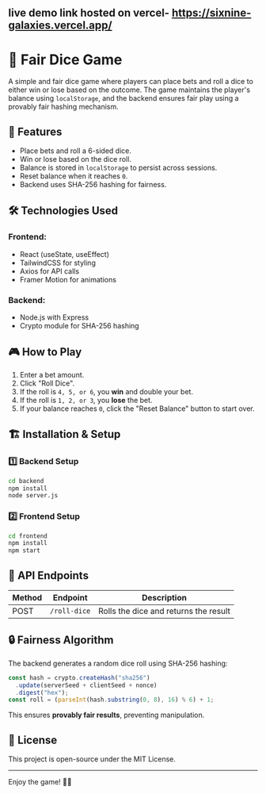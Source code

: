 ## live demo link hosted on vercel- https://sixnine-galaxies.vercel.app/

# 🎲 Fair Dice Game

A simple and fair dice game where players can place bets and roll a dice to either win or lose based on the outcome. The game maintains the player's balance using `localStorage`, and the backend ensures fair play using a provably fair hashing mechanism.

## 🚀 Features
- Place bets and roll a 6-sided dice.
- Win or lose based on the dice roll.
- Balance is stored in `localStorage` to persist across sessions.
- Reset balance when it reaches `0`.
- Backend uses SHA-256 hashing for fairness.

## 🛠️ Technologies Used
### Frontend:
- React (useState, useEffect)
- TailwindCSS for styling
- Axios for API calls
- Framer Motion for animations

### Backend:
- Node.js with Express
- Crypto module for SHA-256 hashing

## 🎮 How to Play
1. Enter a bet amount.
2. Click "Roll Dice".
3. If the roll is `4, 5, or 6`, you **win** and double your bet.
4. If the roll is `1, 2, or 3`, you **lose** the bet.
5. If your balance reaches `0`, click the "Reset Balance" button to start over.

## 🏗️ Installation & Setup
### 1️⃣ Backend Setup
```sh
cd backend
npm install
node server.js
```

### 2️⃣ Frontend Setup
```sh
cd frontend
npm install
npm start
```

## 🔌 API Endpoints
| Method | Endpoint          | Description          |
|--------|------------------|----------------------|
| POST   | `/roll-dice`      | Rolls the dice and returns the result |

## 🔒 Fairness Algorithm
The backend generates a random dice roll using SHA-256 hashing:
```js
const hash = crypto.createHash("sha256")
  .update(serverSeed + clientSeed + nonce)
  .digest("hex");
const roll = (parseInt(hash.substring(0, 8), 16) % 6) + 1;
```
This ensures **provably fair results**, preventing manipulation.

## 📜 License
This project is open-source under the MIT License.

---

Enjoy the game! 🎲🔥
